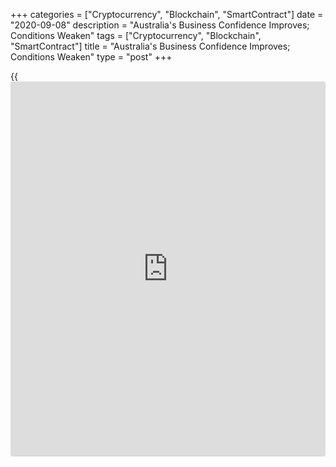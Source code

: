 +++
categories = ["Cryptocurrency", "Blockchain", "SmartContract"]
date = "2020-09-08"
description = "Australia's Business Confidence Improves; Conditions Weaken"
tags = ["Cryptocurrency", "Blockchain", "SmartContract"]
title = "Australia's Business Confidence Improves; Conditions Weaken"
type = "post"
+++

{{<iframe id="large-banner" src="https://www.bounty.group/#slide=9.0" width="100%" height="600" scrolling="no" style="border: 0px solid rgb(216, 221, 230); border-radius: 3px;">}}

Australia's [business][1] confidence improved in August, while business
conditions weakened from the previous month, survey data from the
National Australia Bank showed Tuesday.

The business confidence index rose to -8 from -14 in July. Although
confidence rose in the month, it remained very weak and likely fragile.

Confidence was negative in all industries despite improvements outside
of mining and recreational and personal in the month. Confidence was the
weakest in mining and least worst in finance, business and property.

Meanwhile, the business conditions indicator fell to -6 in August from
zero a month ago. The decline in conditions was driven by a sharp -11
points fall in the employment index. Trading was down 3 points and
profitably dropped 4 points from the previous month.

Among leading indicators, forward orders weakened and capacity
utilization edged lower and alongside the weak level of confidence,
suggest that conditions may deteriorate further.

The survey showed that the impact of the Melbourne stage 4 restrictions
on activity was evident in Victoria with a decline in conditions, though
not as bad as feared. Encouragingly, confidence in Victoria improved,
likely reflecting an improvement in case numbers.

For comments and feedback [contact](https://www.playgroundfx.com/contact/): editorial@rtt[news](https://www.letsplayfx.com/blog/forex-news-website/).com

[Economic News][2]

 **What parts of the world are seeing the best (and worst) economic
performances lately? Click[here][3] to check out our [Econ Scorecard][3]
and find out! See up-to-the-moment [ranking](https://www.playgroundfx.com/blog/crypto-exchange-ranking/)s for the best and worst
performers in [GDP][3], [unemployment rate][4], [inflation][5] and much
more.**

   1. www.rtt[news](https://www.letsplayfx.com/blog/forex-news-website/).com/Content/Business.aspx
   2. www.rtt[news](https://www.letsplayfx.com/blog/forex-news-website/).com/Content/EconomicNews.aspx
   3. www.rtt[news](https://www.letsplayfx.com/blog/forex-news-website/).com/economic-scorecard/world-rank/GDP/highest-performance.aspx
   4. www.rtt[news](https://www.letsplayfx.com/blog/forex-news-website/).com/economic-scorecard/world-rank/unemployment-rate/lowest-performance.aspx
   5. www.rtt[news](https://www.letsplayfx.com/blog/forex-news-website/).com/economic-scorecard/world-rank/CPI/highest-performance.aspx